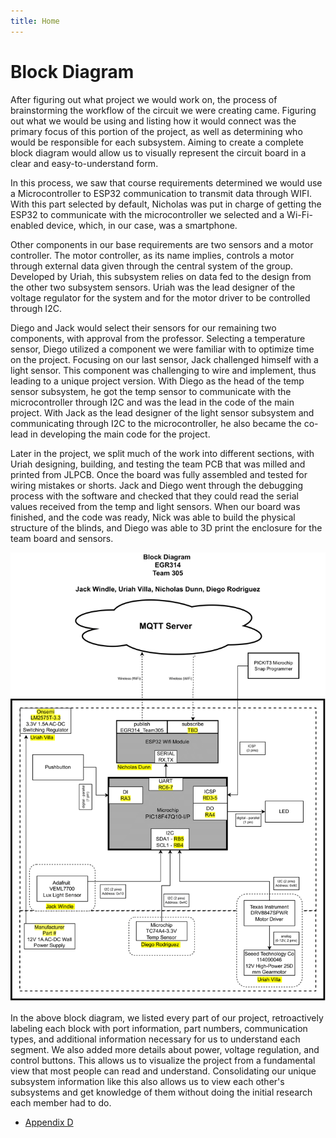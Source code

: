 ```yaml
---
title: Home 
---
```

 
# Block Diagram

  After figuring out what project we would work on, the process of brainstorming the workflow of the circuit we were creating came. Figuring out what we would be using and listing how it would connect was the primary focus of this portion of the project, as well as determining who would be responsible for each subsystem. Aiming to create a complete block diagram would allow us to visually represent the circuit board in a clear and easy-to-understand form.

  In this process, we saw that course requirements determined we would use a Microcontroller to ESP32 communication to transmit data through WIFI. With this part selected by default, Nicholas was put in charge of getting the ESP32 to communicate with the microcontroller we selected and a Wi-Fi-enabled device, which, in our case, was a smartphone.
  
  Other components in our base requirements are two sensors and a motor controller. The motor controller, as its name implies, controls a motor through external data given through the central system of the group. Developed by Uriah, this subsystem relies on data fed to the design from the other two subsystem sensors. Uriah was the lead designer of the voltage regulator for the system and for the motor driver to be controlled through I2C.

  Diego and Jack would select their sensors for our remaining two components, with approval from the professor. Selecting a temperature sensor, Diego utilized a component we were familiar with to optimize time on the project. Focusing on our last sensor, Jack challenged himself with a light sensor. This component was challenging to wire and implement, thus leading to a unique project version. With Diego as the head of the temp sensor subsystem, he got the temp sensor to communicate with the microcontroller through I2C and was the lead in the code of the main project. With Jack as the lead designer of the light sensor subsystem and communicating through I2C to the microcontroller, he also became the co-lead in developing the main code for the project. 

   Later in the project, we split much of the work into different sections, with Uriah designing, building, and testing the team PCB that was milled and printed from JLPCB. Once the board was fully assembled and tested for wiring mistakes or shorts. Jack and Diego went through the debugging process with the software and checked that they could read the serial values received from the temp and light sensors. When our board was finished, and the code was ready, Nick was able to build the physical structure of the blinds, and Diego was able to 3D print the enclosure for the team board and sensors.

![image caption](media/Block-Diagram.drawio.png)

  In the above block diagram, we listed every part of our project, retroactively labeling each block with port information, part numbers, communication types, and additional information necessary for us to understand each segment. We also added more details about power, voltage regulation, and control buttons. This allows us to visualize the project from a fundamental view that most people can read and understand. Consolidating our unique subsystem information like this also allows us to view each other's subsystems and get knowledge of them without doing the initial research each member had to do.
  
* [Appendix D](/media/Block-Diagram.drawio.png)
  
